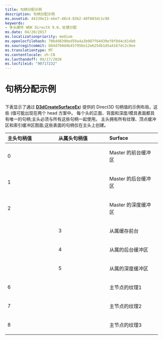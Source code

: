 ```yaml
---
title: 句柄分配示例
description: 句柄分配示例
ms.assetid: 44239e13-ebe7-48c4-83b2-40f603dc1c98
keywords:
- 多头硬件 WDK DirectX 9.0，处理分配
ms.date: 04/20/2017
ms.localizationpriority: medium
ms.openlocfilehash: 706dd8390ed59a4a3b987f64d39ef0f8d4c814b0
ms.sourcegitcommit: b84d760d4b45795be12e625db1d5a4167dc2c9ee
ms.translationtype: MT
ms.contentlocale: zh-CN
ms.lasthandoff: 09/17/2020
ms.locfileid: "90717232"
---
```

# <a name="example-of-handle-assignments"></a>句柄分配示例


## <span id="ddk_example_of_handle_assignments_gg"></span><span id="DDK_EXAMPLE_OF_HANDLE_ASSIGNMENTS_GG"></span>


下表显示了通过 [**D3dCreateSurfaceEx**](/windows/win32/api/ddrawint/nc-ddrawint-pdd_createsurfaceex)) 提供的 Direct3D 句柄值的示例布局，这些 (值可能出现在两个 head 方案中。 每个头的正面、背面和深度/模具表面都具有唯一的句柄;主头必须与所有这些句柄一起使用。 主头拥有所有纹理、顶点缓冲区和索引缓冲区图面;这些表面的句柄仅在主头上创建。

<table>
<colgroup>
<col width="33%" />
<col width="33%" />
<col width="33%" />
</colgroup>
<thead>
<tr class="header">
<th align="left">主头句柄值</th>
<th align="left">从属头句柄值</th>
<th align="left">Surface</th>
</tr>
</thead>
<tbody>
<tr class="odd">
<td align="left"><p>0</p></td>
<td align="left"></td>
<td align="left"><p>Master 的前台缓冲区</p></td>
</tr>
<tr class="even">
<td align="left"><p>1</p></td>
<td align="left"></td>
<td align="left"><p>Master 的后台缓冲区</p></td>
</tr>
<tr class="odd">
<td align="left"><p>2</p></td>
<td align="left"></td>
<td align="left"><p>Master 的深度缓冲区</p></td>
</tr>
<tr class="even">
<td align="left"></td>
<td align="left"><p>3</p></td>
<td align="left"><p>从属缓存前台</p></td>
</tr>
<tr class="odd">
<td align="left"></td>
<td align="left"><p>4</p></td>
<td align="left"><p>从属的后台缓冲区</p></td>
</tr>
<tr class="even">
<td align="left"></td>
<td align="left"><p>5</p></td>
<td align="left"><p>从属的深度缓冲区</p></td>
</tr>
<tr class="odd">
<td align="left"><p>6</p></td>
<td align="left"></td>
<td align="left"><p>主节点的纹理1</p></td>
</tr>
<tr class="even">
<td align="left"><p>7</p></td>
<td align="left"></td>
<td align="left"><p>主节点的纹理2</p></td>
</tr>
<tr class="odd">
<td align="left"><p>8</p></td>
<td align="left"></td>
<td align="left"><p>主节点的纹理3</p></td>
</tr>
</tbody>
</table>

 

 

